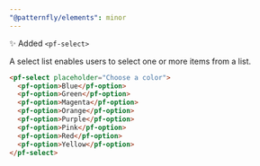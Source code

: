 ```yaml
---
"@patternfly/elements": minor
---
```


✨ Added `<pf-select>`

A select list enables users to select one or more items from a list.

```html
<pf-select placeholder="Choose a color">
  <pf-option>Blue</pf-option>
  <pf-option>Green</pf-option>
  <pf-option>Magenta</pf-option>
  <pf-option>Orange</pf-option>
  <pf-option>Purple</pf-option>
  <pf-option>Pink</pf-option>
  <pf-option>Red</pf-option>
  <pf-option>Yellow</pf-option>
</pf-select>
```
